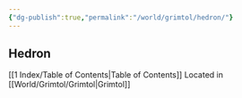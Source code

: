 ```yaml
---
{"dg-publish":true,"permalink":"/world/grimtol/hedron/"}
---
```


## Hedron

[[1 Index/Table of Contents\|Table of Contents]]
Located in [[World/Grimtol/Grimtol\|Grimtol]]